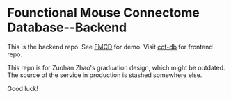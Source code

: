 # Founctional Mouse Connectome Database--Backend
This is the backend repo.
See [FMCD](http://fmcd.bmeonline.cn) for demo.
Visit [ccf-db](https://github.com/zzhmark/ccf-db) for frontend repo.

This repo is for Zuohan Zhao's graduation design, which might be outdated. The source of the service in production is stashed somewhere else.

Good luck!
